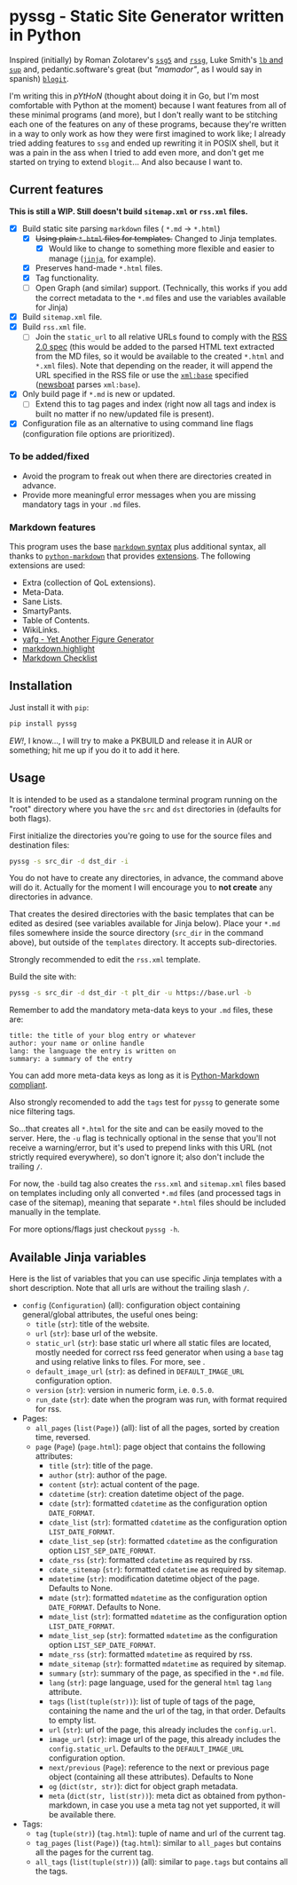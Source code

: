 # pyssg - Static Site Generator written in Python

Inspired (initially) by Roman Zolotarev's [`ssg5`](https://rgz.ee/bin/ssg5) and [`rssg`](https://rgz.ee/bin/rssg), Luke Smith's [`lb` and `sup`](https://github.com/LukeSmithxyz/lb) and, pedantic.software's great (but *"mamador"*, as I would say in spanish) [`blogit`](https://pedantic.software/git/blogit/).

I'm writing this in *pYtHoN* (thought about doing it in Go, but I'm most comfortable with Python at the moment) because I want features from all of these minimal programs (and more), but I don't really want to be stitching each one of the features on any of these programs, because they're written in a way to only work as how they were first imagined to work like; I already tried adding features to `ssg` and ended up rewriting it in POSIX shell, but it was a pain in the ass when I tried to add even more, and don't get me started on trying to extend `blogit`... And also because I want to.

## Current features

**This is still a WIP. Still doesn't build `sitemap.xml` or `rss.xml` files.**

- [x] Build static site parsing `markdown` files ( `*.md` -> `*.html`)
	- [x] ~~Using plain `*.html` files for templates.~~ Changed to Jinja templates.
		- [x] Would like to change to something more flexible and easier to manage ([`jinja`](https://jinja.palletsprojects.com/en/3.0.x/), for example).
	- [x] Preserves hand-made `*.html` files.
	- [x] Tag functionality.
	- [ ] Open Graph (and similar) support. (Technically, this works if you add the correct metadata to the `*.md` files and use the variables available for Jinja)
- [x] Build `sitemap.xml` file.
- [x] Build `rss.xml` file.
	- [ ] Join the `static_url` to all relative URLs found to comply with the [RSS 2.0 spec](https://validator.w3.org/feed/docs/rss2.html) (this would be added to the parsed HTML text extracted from the MD files, so it would be available to the created `*.html` and `*.xml` files). Note that depending on the reader, it will append the URL specified in the RSS file or use the [`xml:base`](https://www.rssboard.org/news/151/relative-links) specified ([newsboat](https://newsboat.org/) parses `xml:base`).
- [x] Only build page if `*.md` is new or updated.
	- [ ] Extend this to tag pages and index (right now all tags and index is built no matter if no new/updated file is present).
- [x] Configuration file as an alternative to using command line flags (configuration file options are prioritized).

### To be added/fixed

- Avoid the program to freak out when there are directories created in advance.
- Provide more meaningful error messages when you are missing mandatory tags in your `.md` files.

### Markdown features

This program uses the base [`markdown` syntax](https://daringfireball.net/projects/markdown/syntax) plus additional syntax, all thanks to [`python-markdown`](https://python-markdown.github.io/) that provides [extensions](https://python-markdown.github.io/extensions/). The following extensions are used:

- Extra (collection of QoL extensions).
- Meta-Data.
- Sane Lists.
- SmartyPants.
- Table of Contents.
- WikiLinks.
- [yafg - Yet Another Figure Generator](https://git.sr.ht/~ferruck/yafg)
- [markdown.highlight](https://github.com/ribalba/markdown.highlight)
- [Markdown Checklist](https://github.com/FND/markdown-checklist)

## Installation

Just install it with `pip`:

```sh
pip install pyssg
```

*EW!*, I know..., I will try to make a PKBUILD and release it in AUR or something; hit me up if you do it to add it here.

## Usage

It is intended to be used as a standalone terminal program running on the "root" directory where you have the `src` and `dst` directories in (defaults for both flags).

First initialize the directories you're going to use for the source files and destination files:

```sh
pyssg -s src_dir -d dst_dir -i
```
You do not have to create any directories, in advance, the command above will do it.
Actually for the moment I will encourage you to **not create** any directories in advance.

That creates the desired directories with the basic templates that can be edited as desired (see variables available for Jinja below). Place your `*.md` files somewhere inside the source directory (`src_dir` in the command above), but outside of the `templates` directory. It accepts sub-directories.

Strongly recommended to edit the `rss.xml` template.

Build the site with:

```sh
pyssg -s src_dir -d dst_dir -t plt_dir -u https://base.url -b
```

Remember to add the mandatory meta-data keys to your `.md` files, these are:

```
title: the title of your blog entry or whatever
author: your name or online handle
lang: the language the entry is written on
summary: a summary of the entry
```

You can add more meta-data keys as long as it is [Python-Markdown compliant](https://python-markdown.github.io/extensions/meta_data/).

Also strongly recomended to add the `tags` test for `pyssg` to generate some nice filtering tags.

So...that creates all `*.html` for the site and can be easily moved to the server. Here, the `-u` flag is technically optional in the sense that you'll not receive a warning/error, but it's used to prepend links with this URL (not strictly required everywhere), so don't ignore it; also don't include the trailing `/`.

For now, the `-b`uild tag also creates the `rss.xml` and `sitemap.xml` files based on templates including only all converted `*.md` files (and processed tags in case of the sitemap), meaning that separate `*.html` files should be included manually in the template.

For more options/flags just checkout `pyssg -h`.

## Available Jinja variables

Here is the list of variables that you can use specific Jinja templates with a short description. Note that all urls are without the trailing slash `/`.

- `config` (`Configuration`) (all): configuration object containing general/global attributes, the useful ones being:
	- `title` (`str`): title of the website.
	- `url` (`str`): base url of the website.
	- `static_url` (`str`): base static url where all static files are located, mostly needed for correct rss feed generator when using a `base` tag and using relative links to files. For more, see [<base>](https://developer.mozilla.org/en-US/docs/Web/HTML/Element/base).
	- `default_image_url` (`str`): as defined in `DEFAULT_IMAGE_URL` configuration option.
	- `version` (`str`): version in numeric form, i.e. `0.5.0`.
	- `run_date` (`str`): date when the program was run, with format required for rss.
- Pages:
	- `all_pages` (`list(Page)`) (all): list of all the pages, sorted by creation time, reversed.
	- `page` (`Page`) (`page.html`): page object that contains the following attributes:
		- `title` (`str`): title of the page.
		- `author` (`str`): author of the page.
		- `content` (`str`): actual content of the page.
		- `cdatetime` (`str`): creation datetime object of the page.
		- `cdate` (`str`): formatted `cdatetime` as the configuration option `DATE_FORMAT`.
		- `cdate_list` (`str`): formatted `cdatetime` as the configuration option `LIST_DATE_FORMAT`.
		- `cdate_list_sep` (`str`): formatted `cdatetime` as the configuration option `LIST_SEP_DATE_FORMAT`.
		- `cdate_rss` (`str`): formatted `cdatetime` as required by rss.
		- `cdate_sitemap` (`str`): formatted `cdatetime` as required by sitemap.
		- `mdatetime` (`str`): modification datetime object of the page. Defaults to None.
		- `mdate` (`str`): formatted `mdatetime` as the configuration option `DATE_FORMAT`. Defaults to None.
		- `mdate_list` (`str`): formatted `mdatetime` as the configuration option `LIST_DATE_FORMAT`.
		- `mdate_list_sep` (`str`): formatted `mdatetime` as the configuration option `LIST_SEP_DATE_FORMAT`.
		- `mdate_rss` (`str`): formatted `mdatetime` as required by rss.
		- `mdate_sitemap` (`str`): formatted `mdatetime` as required by sitemap.
		- `summary` (`str`): summary of the page, as specified in the `*.md` file.
		- `lang` (`str`): page language, used for the general `html` tag `lang` attribute.
		- `tags` (`list(tuple(str))`): list of tuple of tags of the page, containing the name and the url of the tag, in that order. Defaults to empty list.
		- `url` (`str`): url of the page, this already includes the `config.url`.
		- `image_url` (`str`): image url of the page, this already includes the `config.static_url`. Defaults to the `DEFAULT_IMAGE_URL` configuration option.
		- `next/previous` (`Page`): reference to the next or previous page object (containing all these attributes). Defaults to None
		- `og` (`dict(str, str)`): dict for object graph metadata.
		- `meta` (`dict(str, list(str))`): meta dict as obtained from python-markdown, in case you use a meta tag not yet supported, it will be available there.
- Tags:
	- `tag` (`tuple(str)`) (`tag.html`): tuple of name and url of the current tag.
	- `tag_pages` (`list(Page)`) (`tag.html`): similar to `all_pages` but contains all the pages for the current tag.
	- `all_tags` (`list(tuple(str))`) (all): similar to `page.tags` but contains all the tags.
